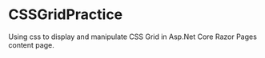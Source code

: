 ﻿# CSSGridPractice

Using css to display and manipulate CSS Grid in Asp.Net Core Razor Pages content page. 
